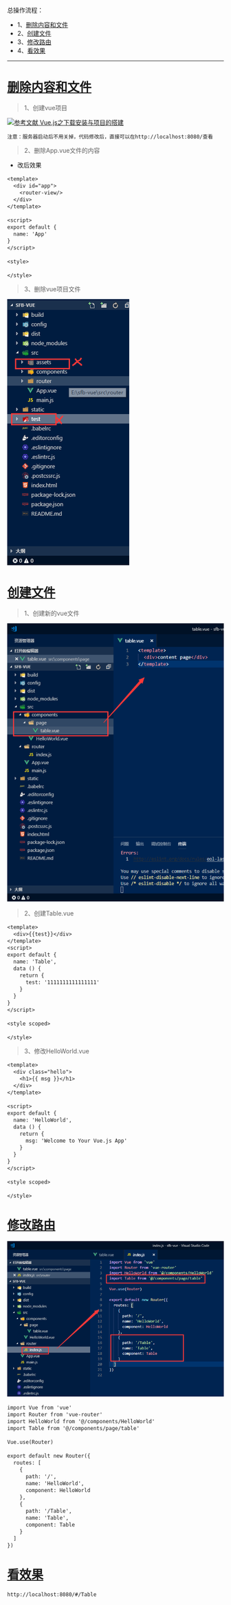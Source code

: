 总操作流程：
- 1、[删除内容和文件](#vue.js-01)
- 2、[创建文件](#vue.js-02)
- 3、[修改路由](#vue.js-03)
- 4、[看效果](#vue.js-04)

***

# <a name="vue.js-01" href="#" >删除内容和文件</a>

> 1、创建vue项目

[![](https://img.shields.io/badge/参考文献-Vue.js之下载安装与项目的搭建-yellow.svg "参考文献 Vue.js之下载安装与项目的搭建")](https://github.com/OurNotes/CCN/blob/master/2.%E5%89%8D%E7%AB%AF/3.vue/2.vue.js%E4%B9%8B%E5%AD%A6%E4%B9%A0/1-Vue.js%E4%B9%8B%E4%B8%8B%E8%BD%BD%E5%AE%89%E8%A3%85%E4%B8%8E%E9%A1%B9%E7%9B%AE%E7%9A%84%E6%90%AD%E5%BB%BA.md)

`注意：服务器启动后不用关掉，代码修改后，直接可以在http://localhost:8080/查看`

> 2、删除App.vue文件的内容

- 改后效果
```
<template>
  <div id="app">
    <router-view/>
  </div>
</template>

<script>
export default {
  name: 'App'
}
</script>

<style>

</style>

```

> 3、删除vue项目文件

![](image/3-1.png)


# <a name="vue.js-02" href="#" >创建文件</a>

> 1、创建新的vue文件

![](image/3-2.png)

> 2、创建Table.vue
```
<template>
  <div>{{test}}</div>
</template>
<script>
export default {
  name: 'Table',
  data () {
    return {
      test: '1111111111111111'
    }
  }
}
</script>

<style scoped>

</style>
```

> 3、修改HelloWorld.vue
```
<template>
  <div class="hello">
    <h1>{{ msg }}</h1>
  </div>
</template>

<script>
export default {
  name: 'HelloWorld',
  data () {
    return {
      msg: 'Welcome to Your Vue.js App'
    }
  }
}
</script>

<style scoped>

</style>

```

# <a name="vue.js-03" href="#" >修改路由</a>

![](image/3-3.png)

```
import Vue from 'vue'
import Router from 'vue-router'
import HelloWorld from '@/components/HelloWorld'
import Table from '@/components/page/table'

Vue.use(Router)

export default new Router({
  routes: [
    {
      path: '/',
      name: 'HelloWorld',
      component: HelloWorld
    },
    {
      path: '/Table',
      name: 'Table',
      component: Table
    }
  ]
})
```

# <a name="vue.js-04" href="#" >看效果</a>

```
http://localhost:8080/#/Table
```



